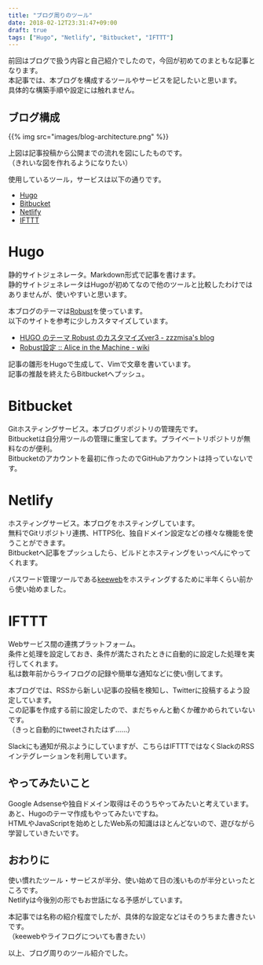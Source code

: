 ```yaml
---
title: "ブログ周りのツール"
date: 2018-02-12T23:31:47+09:00
draft: true
tags: ["Hugo", "Netlify", "Bitbucket", "IFTTT"]
---
```


前回はブログで扱う内容と自己紹介でしたので，今回が初めてのまともな記事となります。  
本記事では、本ブログを構成するツールやサービスを記したいと思います。  
具体的な構築手順や設定には触れません。  


ブログ構成
---

{{% img src="images/blog-architecture.png" %}}

上図は記事投稿から公開までの流れを図にしたものです。  
（きれいな図を作れるようになりたい）  

使用しているツール，サービスは以下の通りです。  

- [Hugo](https://gohugo.io/)
- [Bitbucket](https://bitbucket.org/)
- [Netlify](https://www.netlify.com/)
- [IFTTT](https://ifttt.com/)


# Hugo

静的サイトジェネレータ。Markdown形式で記事を書けます。  
静的サイトジェネレータはHugoが初めてなので他のツールと比較したわけではありませんが、使いやすいと思います。  

本ブログのテーマは[Robust](https://github.com/dim0627/hugo_theme_robust)を使っています。  
以下のサイトを参考に少しカスタマイズしています。  

- [HUGO のテーマ Robust のカスタマイズver3 - zzzmisa's blog](http://blog.zzzmisa.com/customize_hugo_theme3/)  
- [Robust設定 :: Alice in the Machine - wiki](https://browniealice.github.io/wiki/technote/hugo/setting_for_robust/)

記事の雛形をHugoで生成して、Vimで文章を書いています。  
記事の推敲を終えたらBitbucketへプッシュ。  


# Bitbucket

Gitホスティングサービス。本ブログリポジトリの管理先です。  
Bitbucketは自分用ツールの管理に重宝してます。プライベートリポジトリが無料なのが便利。  
Bitbucketのアカウントを最初に作ったのでGitHubアカウントは持っていないです。  


# Netlify

ホスティングサービス。本ブログをホスティングしています。  
無料でGitリポジトリ連携、HTTPS化、独自ドメイン設定などの様々な機能を使うことができます。  
Bitbucketへ記事をプッシュしたら、ビルドとホスティングをいっぺんにやってくれます。  

パスワード管理ツールである[keeweb](https://github.com/keeweb/keeweb)をホスティングするために半年くらい前から使い始めました。  


# IFTTT

Webサービス間の連携プラットフォーム。  
条件と処理を設定しておき、条件が満たされたときに自動的に設定した処理を実行してくれます。  
私は数年前からライフログの記録や簡単な通知などに使い倒してます。  

本ブログでは、RSSから新しい記事の投稿を検知し、Twitterに投稿するよう設定しています。  
この記事を作成する前に設定したので、まだちゃんと動くか確かめられていないです。  
（きっと自動的にtweetされたはず……）  


Slackにも通知が飛ぶようにしていますが、こちらはIFTTTではなくSlackのRSSインテグレーションを利用しています。  

やってみたいこと
---

Google Adsenseや独自ドメイン取得はそのうちやってみたいと考えています。  
あと、Hugoのテーマ作成もやってみたいですね。  
HTMLやJavaScriptを始めとしたWeb系の知識はほとんどないので、遊びながら学習していきたいです。  


おわりに
---

使い慣れたツール・サービスが半分、使い始めて日の浅いものが半分といったところです。  
Netlifyは今後別の形でもお世話になる予感がしています。  


本記事では名称の紹介程度でしたが、具体的な設定などはそのうちまた書きたいです。  
（keewebやライフログについても書きたい）


以上、ブログ周りのツール紹介でした。  

